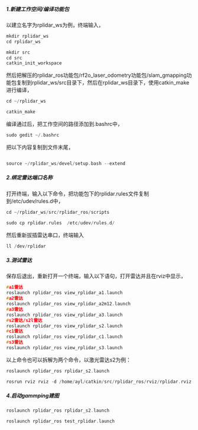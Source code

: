 ##### 1.新建工作空间/编译功能包

以建立名字为rplidar_ws为例，终端输入，

```C++
mkdir rplidar_ws
cd rplidar_ws

mkdir src
cd src
catkin_init_workspace
```

然后把解压的rplidar_ros功能包/rf2o_laser_odometry功能包/slam_gmapping功能包复制到rplidar_ws/src目录下，然后在rplidar_ws目录下，使用catkin_make进行编译，

```C++
cd ~/rplidar_ws

catkin_make

```

编译通过后，把工作空间的路径添加到.bashrc中，

```C++
sudo gedit ~/.bashrc

```

把以下内容复制到文件末尾，
```C++

source ~/rplidar_ws/devel/setup.bash --extend

```

##### 2.绑定雷达端口名称

打开终端，输入以下命令，把功能包下的rplidar.rules文件复制到/etc/udev/rules.d中，

```C++
cd ~/rplidar_ws/src/rplidar_ros/scripts

sudo cp rplidar.rules  /etc/udev/rules.d/

```

然后重新拔插雷达串口，终端输入 

```C++
ll /dev/rplidar
```
##### 3.测试雷达

保存后退出，重新打开一个终端，输入以下语句，打开雷达并且在rviz中显示，

```C++
#a1雷达
roslaunch rplidar_ros view_rplidar_a1.launch
#a2雷达
roslaunch rplidar_ros view_rplidar_a2m12.launch
#a3雷达
roslaunch rplidar_ros view_rplidar_a3.launch
#s2雷达/s2l雷达
roslaunch rplidar_ros view_rplidar_s2.launch
#c1雷达
roslaunch rplidar_ros view_rplidar_c1.launch
#s3雷达
roslaunch rplidar_ros view_rplidar_s3.launch

```
以上命令也可以拆解为两个命令，以激光雷达s2为例：

```C++
roslaunch rplidar_ros rplidar_s2.launch

rosrun rviz rviz -d /home/ayl/catkin/src/rplidar_ros/rviz/rplidar.rviz
```

##### 4.启动gammping建图

```C++
roslaunch rplidar_ros rplidar_s2.launch

roslaunch rplidar_ros test_rplidar.launch
```



